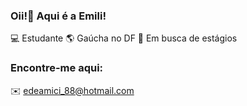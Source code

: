 ### Oii!👋 Aqui é a Emili!

💻 Estudante 🌎 Gaúcha no DF 🔎 Em busca de estágios

### Encontre-me aqui:
✉️ edeamici_88@hotmail.com

